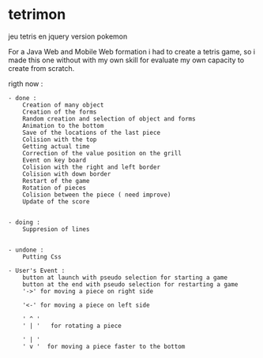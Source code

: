 # tetrimon
jeu tetris en jquery version pokemon

For a Java Web and Mobile Web formation i had to create a tetris game, so i made this one without with my own skill for evaluate my own capacity to create from scratch.

rigth now : 
    
    - done :
        Creation of many object
        Creation of the forms
        Random creation and selection of object and forms
        Animation to the bottom
        Save of the locations of the last piece
        Colision with the top
        Getting actual time
        Correction of the value position on the grill
        Event on key board
        Colision with the right and left border
        Colision with down border
        Restart of the game
        Rotation of pieces
        Colision between the piece ( need improve)
        Update of the score
        
        
    - doing :
        Suppresion of lines
              
              
    - undone : 
        Putting Css

    - User's Event : 
        button at launch with pseudo selection for starting a game
        button at the end with pseudo selection for restarting a game 
        '->' for moving a piece on right side
        
        '<-' for moving a piece on left side 
        
        ' ^ '
        ' | '   for rotating a piece 
    
        ' | ' 
        ' v '  for moving a piece faster to the bottom
